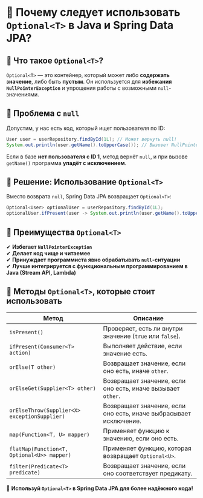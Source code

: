 # 📌 Почему следует использовать `Optional<T>` в Java и Spring Data JPA?

## 🔹 Что такое `Optional<T>`?

`Optional<T>` — это контейнер, который может либо **содержать значение**, либо быть **пустым**. Он используется для **избежания `NullPointerException`** и упрощения работы с возможными `null`-значениями.

## 🔹 Проблема с `null`

Допустим, у нас есть код, который ищет пользователя по ID:

```java
User user = userRepository.findById(1L); // Может вернуть null!
System.out.println(user.getName().toUpperCase()); // Вызовет NullPointerException, если user == null
```

Если в базе **нет пользователя с ID 1**, метод вернёт `null`, и при вызове `getName()` программа **упадёт с исключением**.

## 🔹 Решение: Использование `Optional<T>`

Вместо возврата `null`, Spring Data JPA возвращает `Optional<T>`:

```java
Optional<User> optionalUser = userRepository.findById(1L);
optionalUser.ifPresent(user -> System.out.println(user.getName().toUpperCase()));
```

## 🔹 Преимущества `Optional<T>`

✔ **Избегает `NullPointerException`**  
✔ **Делает код чище и читаемее**  
✔ **Принуждает программиста явно обрабатывать `null`-ситуации**  
✔ **Лучше интегрируется с функциональным программированием в Java (Stream API, Lambda)**  

## 🔹 Методы `Optional<T>`, которые стоит использовать

| Метод                           | Описание                                                 |
| ------------------------------- | -------------------------------------------------------- |
| `isPresent()`                   | Проверяет, есть ли внутри значение (`true` или `false`). |
| `ifPresent(Consumer<T> action)` | Выполняет действие, если значение есть.                  |
| `orElse(T other)`               | Возвращает значение, если оно есть, иначе `other`.       |
| `orElseGet(Supplier<T> other)`  | Возвращает значение, если оно есть, иначе вызывает `other`. |
| `orElseThrow(Supplier<X> exceptionSupplier)` | Возвращает значение, если оно есть, иначе выбрасывает исключение. |
| `map(Function<T, U> mapper)`     | Применяет функцию к значению, если оно есть.             |
| `flatMap(Function<T, Optional<U>> mapper)` | Применяет функцию, которая возвращает `Optional<U>`. |
| `filter(Predicate<T> predicate)` | Возвращает значение, если оно соответствует предикату.   |

🔋 **Используй `Optional<T>` в Spring Data JPA для более надёжного кода!**

